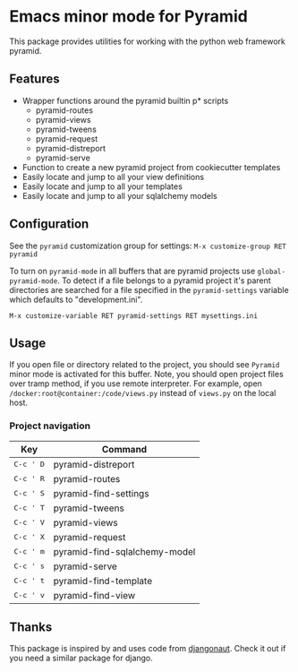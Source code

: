 # Emacs minor mode for Pyramid

This package provides utilities for working with the python
web framework pyramid.


## Features

* Wrapper functions around the pyramid builtin p* scripts
  - pyramid-routes
  - pyramid-views
  - pyramid-tweens
  - pyramid-request
  - pyramid-distreport
  - pyramid-serve
* Function to create a new pyramid project from cookiecutter templates
* Easily locate and jump to all your view definitions
* Easily locate and jump to all your templates
* Easily locate and jump to all your sqlalchemy models


## Configuration

See the `pyramid` customization group for settings:
`M-x customize-group RET pyramid`

To turn on `pyramid-mode` in all buffers that are pyramid projects
use `global-pyramid-mode`.
To detect if a file belongs to a pyramid project it's parent
directories are searched for a file specified in the
`pyramid-settings` variable which defaults to "development.ini".

`M-x customize-variable RET pyramid-settings RET mysettings.ini`


## Usage

If you open file or directory related to the project, you should see
`Pyramid` minor mode is activated for this buffer.  Note, you should
open project files over tramp method, if you use remote interpreter.
For example, open `/docker:root@container:/code/views.py` instead of
`views.py` on the local host.

### Project navigation

| Key                | Command                       |
|--------------------|-------------------------------|
| <kbd>C-c ' D</kbd> | pyramid-distreport            |
| <kbd>C-c ' R</kbd> | pyramid-routes                |
| <kbd>C-c ' S</kbd> | pyramid-find-settings         |
| <kbd>C-c ' T</kbd> | pyramid-tweens                |
| <kbd>C-c ' V</kbd> | pyramid-views                 |
| <kbd>C-c ' X</kbd> | pyramid-request               |
| <kbd>C-c ' m</kbd> | pyramid-find-sqlalchemy-model |
| <kbd>C-c ' s</kbd> | pyramid-serve                 |
| <kbd>C-c ' t</kbd> | pyramid-find-template         |
| <kbd>C-c ' v</kbd> | pyramid-find-view             |


## Thanks

This package is inspired by and uses code from [djangonaut](https://github.com/proofit404/djangonaut).
Check it out if you need a similar package for django.
